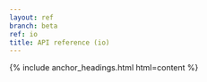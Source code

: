 ```yaml
---
layout: ref
branch: beta
ref: io
title: API reference (io)
---
```

{% include anchor_headings.html html=content %}